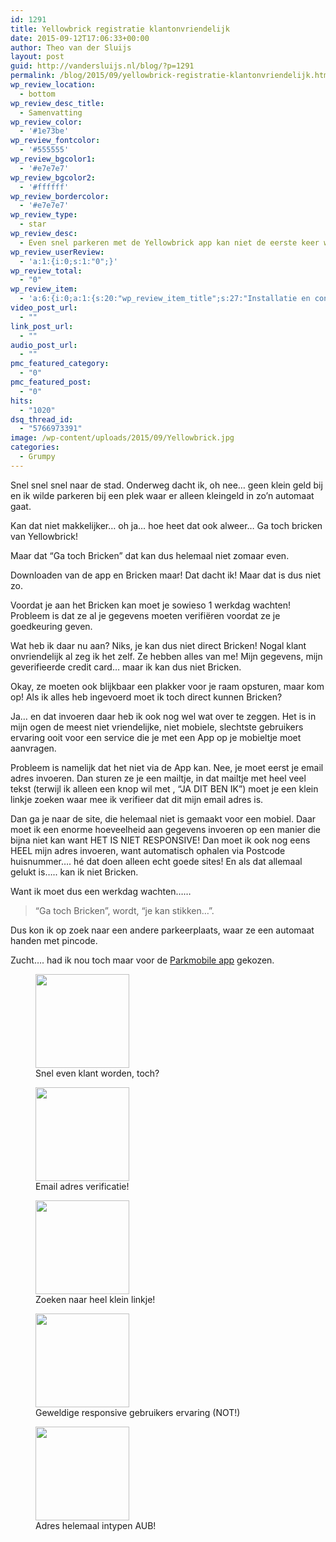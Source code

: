 ```yaml
---
id: 1291
title: Yellowbrick registratie klantonvriendelijk
date: 2015-09-12T17:06:33+00:00
author: Theo van der Sluijs
layout: post
guid: http://vandersluijs.nl/blog/?p=1291
permalink: /blog/2015/09/yellowbrick-registratie-klantonvriendelijk.html
wp_review_location:
  - bottom
wp_review_desc_title:
  - Samenvatting
wp_review_color:
  - '#1e73be'
wp_review_fontcolor:
  - '#555555'
wp_review_bgcolor1:
  - '#e7e7e7'
wp_review_bgcolor2:
  - '#ffffff'
wp_review_bordercolor:
  - '#e7e7e7'
wp_review_type:
  - star
wp_review_desc:
  - Even snel parkeren met de Yellowbrick app kan niet de eerste keer want registratie is niet echt eenvoudig en duurt een werkdag! Niet gebruikt, dus ik kan dus geen punten geven!
wp_review_userReview:
  - 'a:1:{i:0;s:1:"0";}'
wp_review_total:
  - "0"
wp_review_item:
  - 'a:6:{i:0;a:1:{s:20:"wp_review_item_title";s:27:"Installatie en configuratie";}i:1;a:1:{s:20:"wp_review_item_title";s:25:"Functies en ondersteuning";}i:2;a:1:{s:20:"wp_review_item_title";s:9:"Interface";}i:3;a:1:{s:20:"wp_review_item_title";s:9:"Prestatie";}i:4;a:1:{s:20:"wp_review_item_title";s:11:"Registratie";}i:5;a:1:{s:20:"wp_review_item_title";s:5:"Prijs";}}'
video_post_url:
  - ""
link_post_url:
  - ""
audio_post_url:
  - ""
pmc_featured_category:
  - "0"
pmc_featured_post:
  - "0"
hits:
  - "1020"
dsq_thread_id:
  - "5766973391"
image: /wp-content/uploads/2015/09/Yellowbrick.jpg
categories:
  - Grumpy
---
```

Snel snel snel naar de stad. Onderweg dacht ik, oh nee… geen klein geld bij en ik wilde parkeren bij een plek waar er alleen kleingeld in zo’n automaat gaat.

Kan dat niet makkelijker… oh ja… hoe heet dat ook alweer… Ga toch bricken van Yellowbrick!

Maar dat &#8220;Ga toch Bricken&#8221; dat kan dus helemaal niet zomaar even.

<!--more-->

Downloaden van de app en Bricken maar! Dat dacht ik! Maar dat is dus niet zo.

Voordat je aan het Bricken kan moet je sowieso 1 werkdag wachten! Probleem is dat ze al je gegevens moeten verifiëren voordat ze je goedkeuring geven.

Wat heb ik daar nu aan? Niks, je kan dus niet direct Bricken! Nogal klant onvriendelijk al zeg ik het zelf. Ze hebben alles van me! Mijn gegevens, mijn geverifieerde credit card… maar ik kan dus niet Bricken.

Okay, ze moeten ook blijkbaar een plakker voor je raam opsturen, maar kom op! Als ik alles heb ingevoerd moet ik toch direct kunnen Bricken?

Ja… en dat invoeren daar heb ik ook nog wel wat over te zeggen. Het is in mijn ogen de meest niet vriendelijke, niet mobiele, slechtste gebruikers ervaring ooit voor een service die je met een App op je mobieltje moet aanvragen.

Probleem is namelijk dat het niet via de App kan. Nee, je moet eerst je email adres invoeren. Dan sturen ze je een mailtje, in dat mailtje met heel veel tekst (terwijl ik alleen een knop wil met , &#8220;JA DIT BEN IK&#8221;) moet je een klein linkje zoeken waar mee ik verifieer dat dit mijn email adres is.

Dan ga je naar de site, die helemaal niet is gemaakt voor een mobiel. Daar moet ik een enorme hoeveelheid aan gegevens invoeren op een manier die bijna niet kan want HET IS NIET RESPONSIVE! Dan moet ik ook nog eens HEEL mijn adres invoeren, want automatisch ophalen via Postcode huisnummer…. hé dat doen alleen echt goede sites! En als dat allemaal gelukt is….. kan ik niet Bricken.

Want ik moet dus een werkdag wachten……

> &#8220;Ga toch Bricken&#8221;, wordt, &#8220;je kan stikken…”.

Dus kon ik op zoek naar een andere parkeerplaats, waar ze een automaat handen met pincode.

Zucht…. had ik nou toch maar voor de <a href="http://www.parkmobile.nl/" target="_blank">Parkmobile app</a> gekozen.

<div id='gallery-8' class='gallery galleryid-1291 gallery-columns-3 gallery-size-thumbnail'>
  <figure class='gallery-item'> 
  
  <div class='gallery-icon portrait'>
    <a href='https://vandersluijs.nl/blog/2015/09/yellowbrick-registratie-klantonvriendelijk.html/img_1206'><img width="150" height="150" src="https://vandersluijs.nl/wp-content/uploads/2015/09/IMG_1206-150x150.jpg" class="attachment-thumbnail size-thumbnail" alt="" aria-describedby="gallery-8-1294" srcset="https://vandersluijs.nl/wp-content/uploads/2015/09/IMG_1206-150x150.jpg 150w, https://vandersluijs.nl/wp-content/uploads/2015/09/IMG_1206-65x65.jpg 65w" sizes="100vw" /></a>
  </div><figcaption class='wp-caption-text gallery-caption' id='gallery-8-1294'> Snel even klant worden, toch? </figcaption></figure><figure class='gallery-item'> 
  
  <div class='gallery-icon portrait'>
    <a href='https://vandersluijs.nl/blog/2015/09/yellowbrick-registratie-klantonvriendelijk.html/img_1207'><img width="150" height="150" src="https://vandersluijs.nl/wp-content/uploads/2015/09/IMG_1207-150x150.jpg" class="attachment-thumbnail size-thumbnail" alt="" aria-describedby="gallery-8-1295" srcset="https://vandersluijs.nl/wp-content/uploads/2015/09/IMG_1207-150x150.jpg 150w, https://vandersluijs.nl/wp-content/uploads/2015/09/IMG_1207-65x65.jpg 65w" sizes="100vw" /></a>
  </div><figcaption class='wp-caption-text gallery-caption' id='gallery-8-1295'> Email adres verificatie! </figcaption></figure><figure class='gallery-item'> 
  
  <div class='gallery-icon portrait'>
    <a href='https://vandersluijs.nl/blog/2015/09/yellowbrick-registratie-klantonvriendelijk.html/img_1208'><img width="150" height="150" src="https://vandersluijs.nl/wp-content/uploads/2015/09/IMG_1208-150x150.jpg" class="attachment-thumbnail size-thumbnail" alt="" aria-describedby="gallery-8-1296" srcset="https://vandersluijs.nl/wp-content/uploads/2015/09/IMG_1208-150x150.jpg 150w, https://vandersluijs.nl/wp-content/uploads/2015/09/IMG_1208-65x65.jpg 65w" sizes="100vw" /></a>
  </div><figcaption class='wp-caption-text gallery-caption' id='gallery-8-1296'> Zoeken naar heel klein linkje! </figcaption></figure><figure class='gallery-item'> 
  
  <div class='gallery-icon portrait'>
    <a href='https://vandersluijs.nl/blog/2015/09/yellowbrick-registratie-klantonvriendelijk.html/img_1209'><img width="150" height="150" src="https://vandersluijs.nl/wp-content/uploads/2015/09/IMG_1209-150x150.jpg" class="attachment-thumbnail size-thumbnail" alt="" aria-describedby="gallery-8-1297" srcset="https://vandersluijs.nl/wp-content/uploads/2015/09/IMG_1209-150x150.jpg 150w, https://vandersluijs.nl/wp-content/uploads/2015/09/IMG_1209-65x65.jpg 65w" sizes="100vw" /></a>
  </div><figcaption class='wp-caption-text gallery-caption' id='gallery-8-1297'> Geweldige responsive gebruikers ervaring (NOT!) </figcaption></figure><figure class='gallery-item'> 
  
  <div class='gallery-icon portrait'>
    <a href='https://vandersluijs.nl/blog/2015/09/yellowbrick-registratie-klantonvriendelijk.html/img_1210'><img width="150" height="150" src="https://vandersluijs.nl/wp-content/uploads/2015/09/IMG_1210-150x150.jpg" class="attachment-thumbnail size-thumbnail" alt="" aria-describedby="gallery-8-1298" srcset="https://vandersluijs.nl/wp-content/uploads/2015/09/IMG_1210-150x150.jpg 150w, https://vandersluijs.nl/wp-content/uploads/2015/09/IMG_1210-65x65.jpg 65w" sizes="100vw" /></a>
  </div><figcaption class='wp-caption-text gallery-caption' id='gallery-8-1298'> Adres helemaal intypen AUB! </figcaption></figure>
</div>